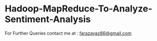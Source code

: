 # Hadoop-MapReduce-To-Analyze-Sentiment-Analysis

For Further Queries contact me at : farazayaz86@gmail.com
